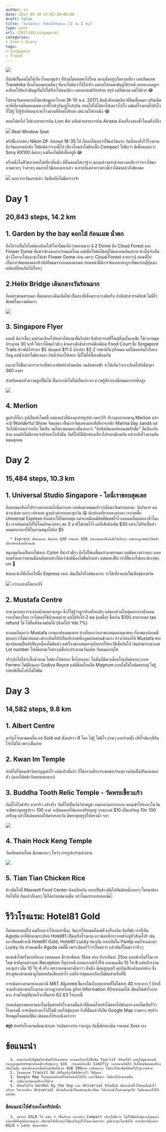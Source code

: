 ```yaml
---
author: in
date: 2017-05-10 15:02:26+00:00
draft: false
title: 'อินหนีเที่ยว: ไปสิงคโปร์มาและ [3 วัน 2 คืน]'
type: post
url: /2017/05/singapore/
categories:
- Innn's Diary
tags:
- Singapore
- Travel
---
```


![](https://www.cyruszhang.com/wp-content/uploads/2017/05/IMG_0730-1024x672.jpg)


ก็ปกติเป็นคนไม่ได้เที่ยวไหนอยู่แล้ว ที่บ้านไม่ค่อยพาไปไหน ตอนนั้นอยู่ๆก็อยากเที่ยว เลยเปิดแอพ Traveloka ที่กดโหลดมาเพลินๆ ทีแรกไม่คิดว่าใช้ได้จริง แต่กดไปกดมามันดูใช้ง่ายดี เลยลองกดดูราคาสิงคโปร์แล้วมันดูเป็นไปได้ที่จะไปคนเดียว เลยบอกแม่เรียบร้อย สรุป แม่ไม่ยอม แม่ไปด้วย 😂

<!-- more -->

ไปสามวันแบบแทบไม่หาข้อมูลอะไรเลย [8-10 พ.ค. 2017] มีหนังสือเล่มเดียวที่ยืมเพื่อนมา เสริชเน็ตหาที่เที่ยวพล็อตลงแมพ เอาที่ใกล้ๆกันอยู่ใกล้ๆกัน ก่อนไปไม่ได้หาไปเลยว่าไปไง แม้แต่โรงแรมไปยังไงก็ไม่รู้ ไปรู้อีกทีตอนจะหาโรงแรมที่สิงคโปร์เลย เดินวนไปรอบนึง 😂


ตอนไปขาไป ไปด้วยสายการบิน Lion Air กลับด้วยสายการบิน Airasia นั่งเครื่องสองชั่วโมงครึ่งก็ถึง

![](https://www.cyruszhang.com/wp-content/uploads/2017/05/RealWindow-1024x768.jpg)
Real Window Seat

ทริปนี้เอากล้อง Nikon DF กับเลนส์ 18-35 ไป ก็บอกได้เลยว่าใช้แค่วันแรก วันที่สองทิ้งไว้โรงแรม อีกวันแบกหลังหัก ให้ข้อคิดว่าจากนี้ไป เที่ยวไหนถ้าไม่มีรถซื้อ Compact ไปดีกว่า มีเพื่อนบอกว่า Sony RX100 ดีมากๆ แต่ก็คงไม่มีตังซื้ออยู่ดี 😂

ครั้งหนึ่งในชีวิตเราเคยไปเที่ยวที่หนึ่ง ที่นั้นสอนให้เรารู้ว่า มองแล้วจดจำด้วยดวงตาดีกว่าว่าเราได้มา ภาพสวยๆ วิวสวยๆ คนถ่ายไว้มีเยอะแยะแล้ว จะถ่ายก็แค่ถ่ายว่าตรงนี้เราได้มาแล้วก็เพียงพอ

![](https://www.cyruszhang.com/wp-content/uploads/2017/05/SingaporeCalendar-1024x726.jpg)
นอกจากวันแรกแล้ว วันที่เหลือไม่มีตารางจ้า


# Day 1




## 20,843 steps, 14.2 km




## 1. Garden by the bay ดอกไม้ ก้อนเมฆ น้ำตก


ถือได้ว่าเป็นไฮไลต์ของสิงคโปร์ใครไม่มาถือว่าพลาดมาก มี 2 Dome คือ Cloud Forest และ Flower Dome ที่แม้ว่าข้างนอกจะร้อนแค่ไหน แต่เพื่อให้ต้นไม้อยู่ได้และคนเดินสบาย ข้างในจึงเย็นฉ่ำ [ใครจะไปแนะนำให้เข้า Flower Dome ก่อน เพราะ Cloud Forest สวยกว่า] ตอนที่ไปเป็นการจัดแสดงดอกทิวลิปที่ขนมาจากเนเธอแลนด์ ก่อนหน้านี้มีการจัดแสดงซากูระที่ขนจากญี่ปุ่นมา ผลัดเปลี่ยนกันไปเรื่อยๆ


## 2.Helix Bridge เดินกลางวันร้อนมาก


ก็แค่สะพานธรรมดา ที่ตอนกลางคืนเปิดไฟ เป็นทางที่เชื่อมระหว่างตึกเรือ กับชิงช้าสวรรค์ยักษ์ ไม่มีไรพิเศษในความคิดเรา

![](https://www.cyruszhang.com/wp-content/uploads/2017/05/IMG_7851-1024x776.jpg)





## 3. Singapore Flyer


แพงดี คิดว่างั้นๆ แต่ถ้ามาสิงคโปร์แล้วก็ต้องมาขึ้นรึเปล่า ชิงช้าสวรรค์ที่ใหญ่ที่สุดในเอเชีย ใช้เวลาหมุนประมาณ 30 นาที ให้เราได้ชมวิวช้าๆ ด้านล่างชิงช้าสวรรค์มีเหมือน Food Court ชื่อ Singapore Trails ข้าวมันไก่ราคา $5 บัคกุตเต๋ $11.5 น้ำเปล่า $2.2 รสชาติงั้นๆทั้งหมด แต่ไม่เคยกินไรก็ลองกินดู แต่น้ำเปล่าไม่ต้องลอง กินน้ำก้อกไปเหอะ นี่ก็ไม่ได้ซื้อเหมือนกัน

แนะนำให้ขึ้นเวลาระหว่างที่พระอาทิตย์กำลังตกดิน จนลับขอบฟ้า จะได้เห็นวิวเกาะสิงคโปร์เต็มๆตา 360 องศา

สำหรับคนกลัวความสูงก็ขึ้นได้ พื้นกระเช้าไม่ได้เป็นกระจก ความรู้สึกจะเหมือนมองจากตึกสูง

![](https://www.cyruszhang.com/wp-content/uploads/2017/05/IMG_1037-1024x768.jpg)





## 4. Merlion


ดูแล้วก็งั้นๆ รูปเป็นปกโพสนี้ แต่มาแล้วก็ต้องมาถ่ายรูปปะ เฉยๆจีจี จริงๆนอกจากมาดู Merlion แล้วจะมี Wonderful Show จัดแสดง เป็นการจัดแสดงแสงสีเสียงจากตึก Marina bay sands แต่วันไปนั่งรอแล้วรออีก ไม่เปิด จนไปถามคนแถวนั้นบอกว่า "อิทอีสอันเดอร์คอนสตรักชั่น" ก็แป๊กกลับบ้าน แถมยังไม่มีการแจ้งป้ายอะไรทั้งนั้น วันที่ไปก็มีนักท่องเที่ยวไปรอเหมือนกัน แห้วกลับโรงแรมกันหมดทุกคน


# Day 2




## 15,484 steps, 10.3 km




## 1. Universal Studio Singapore - ไอนี่เราชอบสุดเลย


คือตอนมาสิงคโปร์เราอยากเล่นไอนี่มากเลย เลยคิดมาหมดแล้วว่าเนี่ยมาวันธรรมดานะ วันอังคาร คนน่าจะน้อย บลาๆ เปล่าเลย ดูๆแล้วน่าจะเยอะทุกวัน 😩 นักท่องเที่ยวเยอะมากอะ เราเลยซื้อ Universal Express ถึงแม้จะใช้ไม่ค่อยคุ้ม แต่จะเหมือนมีสิทธิ์พิเศษไรงี้ แบบคนอื่นต่อแถวชั่วโมงนึง เราเดินผ่านไปให้โดนอิจฉาเล่นๆ ต่อ 3 นาทีได้เล่นไรงี้ แต่ก็เสียตังเพิ่ม $30 แต่จะได้รับเป็นส่วดลดค่าอาหารใช้ในสวนสนุกได้อีก $5



 	  * Express มีสองแบบ คือแบบ $30 กับแบบ $50 ถ้าแบบแพงก็เล่นซ้ำได้เรื่อยๆ แต่แบบถูกลัดคิวได้ครั้งเดียวต่อหนึ่งเครื่องเล่น

สนุกสุดก็คงเป็นรถไฟเหาะ Cylon ที่น่ากัวมั่กๆ คือไม่ใช่แค่ขึ้นแล้วลงธรรมดา แต่มันควงสว่านอะ แบบยอมรับเลยว่าตอนนั้นหลับตาแล้วก็คิดว่าชาตินี้คงไม่ขึ้นอีกแล้ว แต่พอลงปั้บ เราก็ขึ้นรถไฟเหาะข้างๆต่อเลย 🤣

ข้อแนะนำก็คือใครไปซื้อ Express เหอะ มันเป็นไฮไลต์ของเกาะ จะได้เที่ยวแบบไม่เสียสุขภาพจิต

![](https://www.cyruszhang.com/wp-content/uploads/2017/05/IMG_4629-1024x768.jpg)
กว่าจะถ่ายได้ยากจีจี


## 2. Mustafa Centre


อ่านๆมาบอกว่าจะขายน้ำหอมราคาถูก ซึ่งก็ไม่รู้ว่าถูกจริงหรือเปล่า แต่ของส่วนใหญ่นอกจากน้ำหอมราคาก็พอๆไทย เราไม่เคยใช้น้ำหอมด้วย แต่ได้รับไป 2 ea (แม่ซื้อ) ซื้อเกิน $100 สามารถขอ tax refund ได้ ไปยื่นที่สนามบินได้ (สิงคโปร์ Vat 7%)

บางคนก็บอกว่า Mustafa เอาของปลอมมาขาย บ้างก็บอกว่าเอาของหมดอายุมาขาย เรื่องของปลอมนี่ขอบอกว่าไม่น่าปลอม เพราะสิงคโปร์เป็นประเทศที่กฏหมายค่อนข้างแรง ถ้าจะปล่อยให้ Mustafa ขายของปลอมเป็นสิบปีแบบนี้คงไม่ดีแน่ๆ แต่เรื่องของหมดอายุก็อยากให้หาวิธีเช็คกันไป เช่นสามารถนำเลข Lot number ไปเช็คตามเว็บต่างๆเพื่อกะประมาณวันผลิต วันหมดอายุได้

จริงๆถ้าไม่ได้จะซื้อน้ำหอม ไม่ต้องไปหรอก ซื้อไทยเหอะ ในนั้นก็มีพวกช็อคโกแล็ตตลาดๆ แบบ Ferrero ไม่มีดีๆแบบ Godiva Royce แต่มีช็อคโกแล็ต Magnum แบบไม่ใช่ไอติมขายอยู่ ไม่รู้รสชาติเป็นไงยังไม่ได้ชิม


# Day 3




## 14,582 steps, 9.8 km




## 1. Albert Centre


มากินโจ๊กตามคนอื่น แต่ Sold out ตั้งแต่ราว 8 โมง ไม่รู้ ไม่มีไร ผ่านๆ คงอร่อยมั้ง เสียใจนิดๆที่กินโจ้กไม่ได้ เพราะตื่นสาย


## 2. Kwan Im Temple


ปกติไม่ใช่คนเข้าวัดทำบุญเท่าไร แต่มาถึงที่แล้ว ก็ได้กราบสักการะขอพรเจ้าแม่กวนอิมเป็นสิริมงคลแก่ตัว (ดอกไม้หน้าวัดขายแพงมาก)


## 3. Buddha Tooth Relic Temple - วัดพระเขี้ยวแก้ว


อันนี้ไฮไลต์จริง สวยจริง อลังจริง วันที่ไปเป็นวันวิสาขบูชา คนเยอะมากกกกกก ตอนเข้าไปรอบๆในวันจะมีพระพุทธรูปราว 100 องค์ จะมีคนคอยให้แลกเหรียญอยู่ จากแบงค์ $10 เป็นเหรียญ 10c 100 เหรียญ แล้วให้เดินหยอดให้ครบรอบวัด มีพระพุทธรูปให้สรงน้ำ ฯลฯ

![](https://www.cyruszhang.com/wp-content/uploads/2017/05/2422DD73-C749-4C13-982E-549DDA17A021-576x1024.jpeg)



## 4. Thain Hock Keng Temple


วัดเทียนฮกเกี้ยน มีเทพเยอะๆ ไหว้ๆ ถ่ายรูปเกร๋ๆแล้วผ่าน

![](https://www.cyruszhang.com/wp-content/uploads/2017/05/Thain-Hock-Keng-577x1024.jpeg)



## 5. Tian Tian Chicken Rice


ข้าวมันไก่ที่ Maxwell Food Center ดังเหลือเกิน บอกเป็นข้าวมันไก่อันดับหนึ่งบลาๆ ใครมาต้องกินให้ได้ กินแล้วก็เฉยๆ ไม่ได้อร่อยขนาดนั้น อย่าโดนกระแสหลอก![](https://www.cyruszhang.com/wp-content/uploads/2017/05/Chicken-Rice-1024x577.jpeg)





# รีวิวโรงแรม: Hotel81 Gold


ก็ตอนบอกแม่ไป แม่ก็บอกว่าให้งบเท่านี้นะ จัดการให้หมดตั้งแต่ตั๋วเครื่องบิน ยันที่พัก เราก็เปิด Agoda หาที่พักตามระเบียบ Hotel81 เป็นเครือโรงแรม ดาวน้อยที่กระจายตัวอยู่ทั่วสิงคโปร์ เช่นแถวที่ผมพักจะมี Hotel81 Gold, Hotel81 Lucky ติดๆกัน หากเปิดใน Pantip คนก็จะแนะนำ Lucky กัน ส่วนผมเชื่อ Agoda กดที่นี้ เพราะมีคนรีวิวว่าใหม่กว่า แล้วมันก็ใหม่กว่าจริงๆ

ตอนเข้าไปครั้งแรกก็แบบ เหยดดดด นี่ราคาคืนละ 15xx หรอ ยังกะคืนละ 25xx แบบข้างในรีโนเวทใหม่ ทำดีทุกอย่างเลย Reception ก็คุยง่ายดี ตอนแรกเข้าไปให้ คะแนนเต็ม 10 ให้ 8 แต่หลังจากนอนๆแล้ว เต็ม 10 ให้ 4 ครึ่ง เพราะตอนกลางคืนราว ตีหนึ่ง มีคนสูบบุหรี่ คุยกันเสียงดังนอกห้อง ซึ่งประตูห้องด้านหน้าดูไม่ค่อยกันเสียงเท่าไร แต่ถือว่าคุ้มและเลือกไม่ผิดสำหรับที่นี้

การเดินทางสามารถลงสถานี MRT Aljunied ขึ้นรถได้เกือบทุกสายที่ไม่ใช่สาย 40 ระยะทาง 1 ป้ายก็จะมาถึงหน้าซอยโรงแรม อยากดูว่าสายไหน ดูป้าย Information ที่ป้ายรถเมล์ได้ เขียนได้เข้าใจง่ายมาก ส่วนใหญ่ที่ผ่านก็จะเป็นสาย 62 63 ไรแบบนี้

ก่อนเดินทางพยายามหาในเน็ตสำหรับโรงแรมนี้แล้วก็คือคนไทยยังไม่ค่อยไปพักมาก แทบไม่เห็นรีวิวโรงแรมนี้ การเดินทางอะไรก็ไม่มี เลยไปสุ่มๆเลย ถึงที่นั้นแล้วก็เปิด Google Map ถามทาง สรุปว่าปักหมุดในแผนที่ผิด เดินหลงไปรอบนึงค่าาาาา

**สรุป** สำหรับโรงแรมก็แนะนำเลย ว่าเดินทางง่าย ราคาถูก อันนี้พักสองคืน ราคาแค่ 3xxx เอง


# ข้อแนะนำ





 	  1. ตอนก่อนไปก็ดูซิมโทรศัพท์ไปหลายค่าย บางคนก็บอกไปซื้อซิม tourist ที่สิงคโปร์ แต่ดูไปดูมาตอนนี้ราคาถูกสุดสำหรับนักท่องเที่ยวก็อยู่แถวๆ $15  เราเลยเลือกซื้อ Sim2fly จากสนามบินไป ก็เปลี่ยนซิมบนเครื่อง เปิดโรมมิ่ง พอเครื่องแตะพื้นก็เล่นเน็ตได้เลย 4GB 399บาท เหลือมากๆ ไม่ต้องไปหาซิมที่สิงคโปร์วุ่นวายด้วย
 	  2. โหลดแอพ Transit SG ที่เป็นรูปรถไฟสีเขียวๆไว้ ใช้ดีมาก
 	  3. Google Map โหลดแผนที่ออฟไลน์ในสิงคโปร์ได้ และใช้ดีมาก ไม่ต้องไปหาแอพอื่น
 	  4. ถ้ามีแว่นกันแดดก็เอาไปด้วย
 	  5. ที่สิงคโปร์ใน Garden by the bay และ Universal Studio มีก้อกน้ำที่ไว้ให้คนดื่มน้ำไว้บริการ ใครจะเที่ยว Universal ทั้งวันก็เอาน้ำไปแค่ขวดเดียวก็พอ ไปกรอกน้ำในสวนสนุกได้ ไม่ต้องแบกไปให้หลังหัก



### ข้อแนะนำให้ตัวเองในทริปหน้า





 	  1. อย่าเอา DSLR ไป หนัก + เป็นกังวล เอากล้อง Compact เล็กๆไปดีกว่า ไม่ก็ใช้มือถือนี้และดีสุดแล้ว กล้องที่ดีที่สุดคือตาตนเอง เสียเงินไปเที่ยวแล้วใช้ตาเก็บรูปไว้ในความทรงจำ รูปต่างๆหาในเน็ตได้ การเที่ยวที่มีกล้อง DSLR + Lens นั้นควรมีรถ


